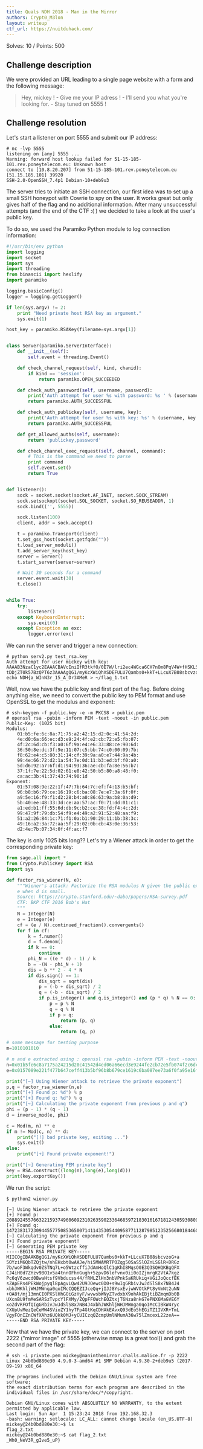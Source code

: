 ```yaml
---
title: Quals NDH 2018 - Man in the Mirror
authors: Crypt0_M3lon
layout: writeup
ctf_url: https://nuitduhack.com/
---
```

Solves: 10 / Points: 500
## Challenge description
We were provided an URL leading to a single page website with a form and the following message:
> Hey, mickey ! - Give me your IP adress ! - I'll send you what you're looking for. - Stay tuned on 5555 !

## Challenge resolution
Let's start a listener on port 5555 and submit our IP address:
```shell_session
# nc -lvp 5555
listening on [any] 5555 ...
Warning: forward host lookup failed for 51-15-185-101.rev.poneytelecom.eu: Unknown host
connect to [10.8.20.207] from 51-15-185-101.rev.poneytelecom.eu [51.15.185.101] 39920
SSH-2.0-OpenSSH_7.4p1 Debian-10+deb9u3
```

The server tries to initiate an SSH connection, our first idea was to set up a small SSH honeypot with Cowrie to spy on the user. It works great but only gives half of the flag and no additional information. After many unsuccessful attempts (and the end of the CTF :( ) we decided to take a look at the user's public key.

To do so, we used the Paramiko Python module to log connection information:

```python
#!/usr/bin/env python
import logging
import socket
import sys
import threading
from binascii import hexlify
import paramiko

logging.basicConfig()
logger = logging.getLogger()

if len(sys.argv) != 2:
    print "Need private host RSA key as argument."
    sys.exit(1)

host_key = paramiko.RSAKey(filename=sys.argv[1])


class Server(paramiko.ServerInterface):
    def __init__(self):
        self.event = threading.Event()

    def check_channel_request(self, kind, chanid):
        if kind == 'session':
            return paramiko.OPEN_SUCCEEDED

    def check_auth_password(self, username, password):
        print('Auth attempt for user %s with password: %s ' % (username, password))
        return paramiko.AUTH_SUCCESSFUL

    def check_auth_publickey(self, username, key):
        print('Auth attempt for user %s with key: %s' % (username, key.get_base64()))
        return paramiko.AUTH_SUCCESSFUL

    def get_allowed_auths(self, username):
        return 'publickey,password'

    def check_channel_exec_request(self, channel, command):
        # This is the command we need to parse
        print command
        self.event.set()
        return True


def listener():
    sock = socket.socket(socket.AF_INET, socket.SOCK_STREAM)
    sock.setsockopt(socket.SOL_SOCKET, socket.SO_REUSEADDR, 1)
    sock.bind(('', 5555))

    sock.listen(100)
    client, addr = sock.accept()

    t = paramiko.Transport(client)
    t.set_gss_host(socket.getfqdn(""))
    t.load_server_moduli()
    t.add_server_key(host_key)
    server = Server()
    t.start_server(server=server)

    # Wait 30 seconds for a command
    server.event.wait(30)
    t.close()


while True:
    try:
        listener()
    except KeyboardInterrupt:
        sys.exit(0)
    except Exception as exc:
        logger.error(exc)

```

We can run the server and trigger a new connection:

```shell_session
# python serv2.py test_rsa.key
Auth attempt for user mickey with key: AAAAB3NzaC1yc2EAAACBAVcIniIfR3tkfO/0E7W/lri2ec4WGca6CH7nOm8PqV4W+fHSKLSghmOauArZW0DuSDM9zqpXrPBx3QHBoe2x/1Vt25yyzjj99EwtmUefedtU+eRJopFSSKr5UaImhBxx8QqxkCkRGzg8SRaiOnKqXykCC8
tDDjZT0k57BzQPT6z3AAAAgQG1/myKcXWiQhXSDEFULU7Qambs0+kkT+LLcuX7B08sbcvzoG+a5OYziM6QbTZQjtw/nhEHxbt0wAAJe/hi5MWAMRTPOZqg50SaS5lOZnLSGlR+DRGz7b/woF3Wkqdv0ZSTNq7L+o5WtzcffiJdAmHoQlC1gKhI8MqsO0E3Q3SQHQ==
echo NDH{a_WInN3r_15_A_Dr3AMeR > ~/flag_1.txt
```

Well, now we have the public key and first part of the flag. Before doing anything else, we need to convert the public key to PEM format and use OpenSSL to get the modulus and exponent:

```shell_session
# ssh-keygen -f public.key -e -m PKCS8 > public.pem
# openssl rsa -pubin -inform PEM -text -noout -in public.pem
Public-Key: (1025 bit)
Modulus:
    01:b5:fe:6c:8a:71:75:a2:42:15:d2:0c:41:54:2d:
    4e:d0:6a:66:ec:d3:e9:24:4f:e2:cb:72:e5:fb:07:
    4f:2c:6d:cb:f3:a0:6f:9a:e4:e6:33:88:ce:90:6d:
    36:50:8e:dc:3f:9e:11:07:c5:bb:74:c0:00:09:7b:
    f8:62:e4:c5:80:31:14:cf:39:9a:a0:e7:44:9a:4b:
    99:4e:66:72:d2:1a:54:7e:0d:11:b3:ed:bf:f0:a0:
    5d:d6:92:a7:6f:d1:94:93:36:ae:cb:fa:8e:56:b7:
    37:1f:7e:22:5d:02:61:e8:42:50:b5:80:a8:48:f0:
    ca:ac:3b:41:37:43:74:90:1d
Exponent:
    01:57:08:9e:22:1f:47:7b:64:7c:ef:f4:13:b5:bf:
    96:b8:b6:79:ce:16:19:c6:ba:08:7e:e7:3a:6f:0f:
    a9:5e:16:f9:f1:d2:28:b4:a0:86:63:9a:b8:0a:d9:
    5b:40:ee:48:33:3d:ce:aa:57:ac:f0:71:dd:01:c1:
    a1:ed:b1:ff:55:6d:db:9c:b2:ce:38:fd:f4:4c:2d:
    99:47:9f:79:db:54:f9:e4:49:a2:91:52:48:aa:f9:
    51:a2:26:84:1c:71:f1:0a:b1:90:29:11:1b:38:3c:
    49:16:a2:3a:72:aa:5f:29:02:0b:cb:43:0e:36:53:
    d2:4e:7b:07:34:0f:4f:ac:f7
```

The key is only 1025 bits long?? Let's try a Wiener attack in order to get the corresponding private key:

```python
from sage.all import *
from Crypto.PublicKey import RSA
import sys

def factor_rsa_wiener(N, e):
    """Wiener's attack: Factorize the RSA modulus N given the public exponents
    e when d is small.
    Source: https://crypto.stanford.edu/~dabo/papers/RSA-survey.pdf
    CTF: BKP CTF 2016 Bob's Hat
    """
    N = Integer(N)
    e = Integer(e)
    cf = (e / N).continued_fraction().convergents()
    for f in cf:
        k = f.numer()
        d = f.denom()
        if k == 0:
            continue
        phi_N = ((e * d) - 1) / k
        b = -(N - phi_N + 1)
        dis = b ** 2 - 4 * N
        if dis.sign() == 1:
            dis_sqrt = sqrt(dis)
            p = (-b + dis_sqrt) / 2
            q = (-b - dis_sqrt) / 2
            if p.is_integer() and q.is_integer() and (p * q) % N == 0:
                p = p % N
                q = q % N
                if p > q:
                    return (p, q)
                else:
                    return (q, p)

# some message for testing purpose
m=1010101010

# n and e extracted using : openssl rsa -pubin -inform PEM -text -noout -in keyp.pem
n=0x01b5fe6c8a7175a24215d20c41542d4ed06a66ecd3e9244fe2cb72e5fb074f2c6dcbf3a06f9ae4e63388ce906d36508edc3f9e1107c5bb74c000097bf862e4c5803114cf399aa0e7449a4b994e6672d21a547e0d11b3edbff0a05dd692a76fd1949336aecbfa8e56b7371f7e225d0261e84250b580a848f0caac3b41374374901d
e=0x0157089e221f477b647ceff413b5bf96b8b679ce1619c6ba087ee73a6f0fa95e16f9f1d228b4a086639ab80ad95b40ee48333dceaa57acf071dd01c1a1edb1ff556ddb9cb2ce38fdf44c2d99479f79db54f9e449a2915248aaf951a226841c71f10ab19029111b383c4916a23a72aa5f29020bcb430e3653d24e7b07340f4facf7

print("[~] Using Wiener attack to retrieve the private exponent")
p,q = factor_rsa_wiener(n,e)
print("[+] Found p: %d") % p
print("[+] Found q: %d") % q
print("[~] Calculating the private exponent from previous p and q")
phi = (p - 1) * (q - 1)
d = inverse_mod(e, phi)

c = Mod(m, n) ** e
if m != Mod(c, n) ** d:
    print("[!] bad private key, exiting ...")
    sys.exit()
else:
    print("[+] Found private exponent!")

print("[~] Generating PEM private key")
key = RSA.construct((long(n),long(e),long(d)))
print(key.exportKey())
```

We run the script:

```shell_session
$ python2 wiener.py

[~] Using Wiener attack to retrieve the private exponent
[+] Found p: 20889245576632215937496060923102635902336468597218301616718124305930809261428763079736436110981840441822764789723011958852494201758313569356745363994791549
[+] Found q: 14723831723094455775085365007141143530544095877112879851235256680184460118386958820268233017983677957272300333838816815589094172676082132570036830797290017
[~] Calculating the private exponent from previous p and q
[+] Found private exponent!
[~] Generating PEM private key
-----BEGIN RSA PRIVATE KEY-----
MIICOgIBAAKBgQG1/myKcXWiQhXSDEFULU7Qambs0+kkT+LLcuX7B08sbcvzoG+a
5OYziM6QbTZQjtw/nhEHxbt0wAAJe/hi5MWAMRTPOZqg50SaS5lOZnLSGlR+DRGz
7b/woF3Wkqdv0ZSTNq7L+o5WtzcffiJdAmHoQlC1gKhI8MqsO0E3Q3SQHQKBgQFX
CJ4iH0d7ZHzv9BO1v5a4tnnOFhnGugh+5zpvD6leFvnx0ii0oIZjmrgK2VtA7kgz
Pc6qV6zwcd0BwaHtsf9Vbducss44/fRMLZlHn3nbVPnkSaKRUkiq+VGiJoQccfEK
sZApERs4PEkWojpyql8pAgvLQw42U9JOewc0D0+s9wIgGRbivJwJdSlS8x7NB4J4
xbhJWKhljWHJMWnga0qoIMcCQQEZIJceQq+jIJJ8YsxEvjwWVOtkPt8yVmNt2uNN
+OA8t/mj13mnCI0PXSlHhGOiGzHyF/wvwsbWNyZTvdxbX9ohAkEBjtiBZmqmDb0B
UXcnBU9fmMeSARSzTvpcYlFXMy/ZQpFFOWchEOZtxjT6Nza8nkG7ePNX6MaGVE6Y
xoZdVRFOfQIgGRbivJwJdSlS8x7NB4J4xbhJWKhljWHJMWnga0qoIMcCIBkW4ryc
CXUpUvMezQeCeMW4SVioZY1hyTFp4GtKqCDHAkEAvxQ93dEo5hEGiTZ1IVXR+TmL
VgyFOnIZnCWfXAhz6UQkk0MJ+yCUICzqQZcmpUmlNMumA36w75lZmcexL22zeA==
-----END RSA PRIVATE KEY-----
```

Now that we have the private key, we can connect to the server on port 2222 ("mirror image" of 5555 (otherwise nmap is a great tool)) and grab the second part of the flag:

```shell_session
# ssh -i private.pem mickey@maninthemirror.challs.malice.fr -p 2222
Linux 24b0bd880e30 4.9.0-3-amd64 #1 SMP Debian 4.9.30-2+deb9u5 (2017-09-19) x86_64

The programs included with the Debian GNU/Linux system are free software;
the exact distribution terms for each program are described in the
individual files in /usr/share/doc/*/copyright.

Debian GNU/Linux comes with ABSOLUTELY NO WARRANTY, to the extent
permitted by applicable law.
Last login: Sun Apr  1 15:23:24 2018 from 192.168.32.3
-bash: warning: setlocale: LC_ALL: cannot change locale (en_US.UTF-8)
mickey@24b0bd880e30:~$ ls
flag_2.txt
mickey@24b0bd880e30:~$ cat flag_2.txt
_Wh0_NeV3R_gIve5_uP}
```
